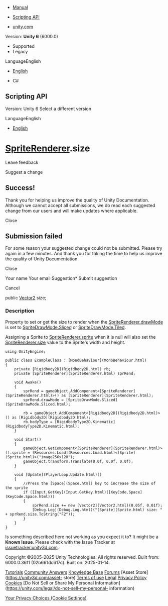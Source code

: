 [ ]()

  * [Manual](../Manual/index.html)
  * [Scripting API](../ScriptReference/index.html)

  * [unity.com](https://unity.com/)

Version: **Unity 6** (6000.0)

  * Supported
  * Legacy

LanguageEnglish

  * [English]()

  * C#

[ ](https://docs.unity3d.com)

## Scripting API

Version: Unity 6 Select a different version

LanguageEnglish

  * [English]()

#  [SpriteRenderer](SpriteRenderer.html).size

Leave feedback

Suggest a change

## Success!

Thank you for helping us improve the quality of Unity Documentation. Although
we cannot accept all submissions, we do read each suggested change from our
users and will make updates where applicable.

Close

## Submission failed

For some reason your suggested change could not be submitted. Please <a>try
again</a> in a few minutes. And thank you for taking the time to help us
improve the quality of Unity Documentation.

Close

Your name Your email Suggestion* Submit suggestion

Cancel

[ ]()

public [Vector2](Vector2.html) size;

### Description

Property to set or get the size to render when the
[SpriteRenderer.drawMode](SpriteRenderer-drawMode.html) is set to
[SpriteDrawMode.Sliced](SpriteDrawMode.Sliced.html) or
[SpriteDrawMode.Tiled](SpriteDrawMode.Tiled.html).

Assigning a Sprite to [SpriteRenderer.sprite](SpriteRenderer-sprite.html) when
it is null will also set the [SpriteRenderer.size](SpriteRenderer-size.html)
value to the Sprite's width and height.

    
    
    using UnityEngine;  
      
    public class ExampleClass : [MonoBehaviour](MonoBehaviour.html)
    {
        private [Rigidbody2D](Rigidbody2D.html) rb;
        private [SpriteRenderer](SpriteRenderer.html) sprRend;  
      
        void Awake()
        {
            sprRend = gameObject.AddComponent<[SpriteRenderer](SpriteRenderer.html)>() as [SpriteRenderer](SpriteRenderer.html);
            sprRend.drawMode = [SpriteDrawMode.Sliced](SpriteDrawMode.Sliced.html);  
      
            rb = gameObject.AddComponent<[Rigidbody2D](Rigidbody2D.html)>() as [Rigidbody2D](Rigidbody2D.html);
            rb.bodyType = [RigidbodyType2D.Kinematic](RigidbodyType2D.Kinematic.html);
        }  
      
        void Start()
        {
            gameObject.GetComponent<[SpriteRenderer](SpriteRenderer.html)>().sprite = [Resources.Load](Resources.Load.html)<[Sprite](Sprite.html)>("image256x128");
            gameObject.transform.Translate(0.0f, 0.0f, 0.0f);
        }  
      
        void [Update](PlayerLoop.Update.html)()
        {
            //Press the [Space](Space.html) key to increase the size of the sprite
            if ([Input.GetKey](Input.GetKey.html)([KeyCode.Space](KeyCode.Space.html)))
            {
                sprRend.size += new [Vector2](Vector2.html)(0.05f, 0.01f);
                [Debug.Log](Debug.Log.html)("[Sprite](Sprite.html) size: " + sprRend.size.ToString("F2"));
            }
        }
    }
    

Is something described here not working as you expect it to? It might be a
**Known Issue**. Please check with the Issue Tracker at
[issuetracker.unity3d.com](https://issuetracker.unity3d.com).

Copyright ©2005-2025 Unity Technologies. All rights reserved. Built from:
6000.0.36f1 (02b661dc617c). Built on: 2025-01-14.

[Tutorials](https://unity3d.com/learn) [Community
Answers](https://answers.unity3d.com) [Knowledge
Base](https://support.unity3d.com/hc/en-us)
[Forums](https://forum.unity3d.com) [Asset Store](https://unity3d.com/asset-
store) [Terms of use](https://docs.unity3d.com/Manual/TermsOfUse.html)
[Legal](https://unity.com/legal) [Privacy
Policy](https://unity.com/legal/privacy-policy)
[Cookies](https://unity.com/legal/cookie-policy) [Do Not Sell or Share My
Personal Information](https://unity.com/legal/do-not-sell-my-personal-
information)

[Your Privacy Choices (Cookie Settings)](javascript:void\(0\);)

